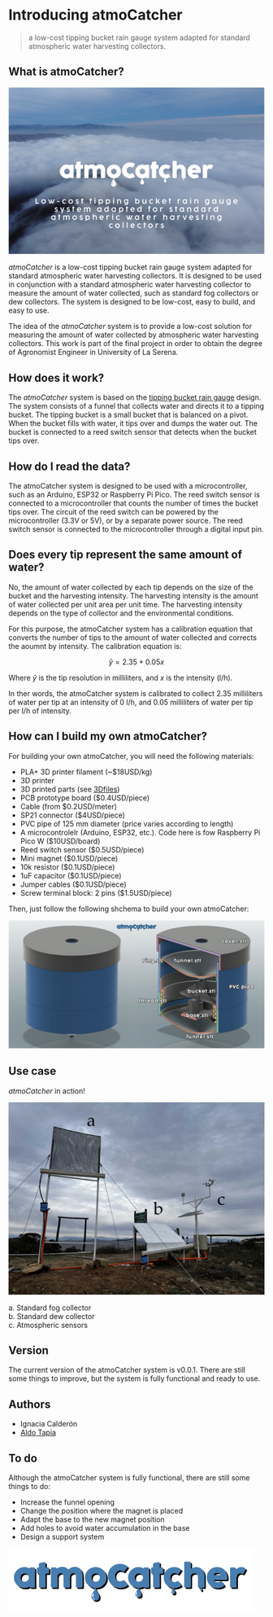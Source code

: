 # Introducing atmoCatcher

> a low-cost tipping bucket rain gauge system adapted for standard atmospheric water harvesting collectors.

## What is atmoCatcher?

![](assets/figure.png)

*atmoCatcher* is a low-cost tipping bucket rain gauge system adapted for standard atmospheric water harvesting collectors. It is designed to be used in conjunction with a standard atmospheric water harvesting collector to measure the amount of water collected, such as standard fog collectors or dew collectors. The system is designed to be low-cost, easy to build, and easy to use.

The idea of the *atmoCatcher* system is to provide a low-cost solution for measuring the amount of water collected by atmospheric water harvesting collectors. This work is part of the final project in order to obtain the degree of Agronomist Engineer in University of La Serena.

## How does it work?

The *atmoCatcher* system is based on the [tipping bucket rain gauge](https://en.wikipedia.org/wiki/Tipping_bucket_rain_gauge) design. The system consists of a funnel that collects water and directs it to a tipping bucket. The tipping bucket is a small bucket that is balanced on a pivot. When the bucket fills with water, it tips over and dumps the water out. The bucket is connected to a reed switch sensor that detects when the bucket tips over.

## How do I read the data?

The atmoCatcher system is designed to be used with a microcontroller, such as an Arduino, ESP32 or Raspberry Pi Pico. The reed switch sensor is connected to a microcontroller that counts the number of times the bucket tips over. The circuit of the reed switch can be powered by the microcontroller (3.3V or 5V), or by a separate power source. The reed switch sensor is connected to the microcontroller through a digital input pin.

## Does every tip represent the same amount of water?

No, the amount of water collected by each tip depends on the size of the bucket and the harvesting intensity. The harvesting intensity is the amount of water collected per unit area per unit time. The harvesting intensity depends on the type of collector and the environmental conditions.

For this purpose, the atmoCatcher system has a calibration equation that converts the number of tips to the amount of water collected and corrects the aoumnt by intensity. The calibration equation is:

$$\hat{y}=2.35+0.05x$$

Where $\hat{y}$ is the tip resolution in milliliters, and $x$ is the intensity (l/h).

In ther words, the atmoCatcher system is calibrated to collect 2.35 milliliters of water per tip at an intensity of 0 l/h, and 0.05 milliliters of water per tip per l/h of intensity.

## How can I build my own atmoCatcher?

For building your own atmoCatcher, you will need the following materials:

 - PLA+ 3D printer filament (~$18USD/kg)
 - 3D printer
 - 3D printed parts (see [3Dfiles](./3dfiles))
 - PCB prototype board ($0.4USD/piece)
 - Cable (from $0.2USD/meter)
 - SP21 connector ($4USD/piece)
 - PVC pipe of 125 mm diameter (price varies according to length)
 - A microcontrolelr (Arduino, ESP32, etc.). Code here is fow Raspberry Pi Pico W ($10USD/board)
 - Reed switch sensor ($0.5USD/piece)
 - Mini magnet ($0.1USD/piece)
 - 10k resistor ($0.1USD/piece)
 - 1uF capacitor ($0.1USD/piece)
 - Jumper cables ($0.1USD/piece)
 - Screw terminal block: 2 pins ($1.5USD/piece)

Then, just follow the following shchema to build your own atmoCatcher:

![](assets/build_schema.png)

## Use case

*atmoCatcher* in action!

![](assets/usecase.jpg)

  a. Standard fog collector  
  b. Standard dew collector  
  c. Atmospheric sensors

## Version

The current version of the atmoCatcher system is v0.0.1. There are still some things to improve, but the system is fully functional and ready to use.

## Authors

 - Ignacia Calderón
 - [Aldo Tapia](https://www.linkedin.com/in/aldo-tapia)

## To do

Although the atmoCatcher system is fully functional, there are still some things to do:

 - Increase the funnel opening
 - Change the position where the magnet is placed
 - Adapt the base to the new magnet position
 - Add holes to avoid water accumulation in the base
 - Design a support system

![](assets/logo.png)